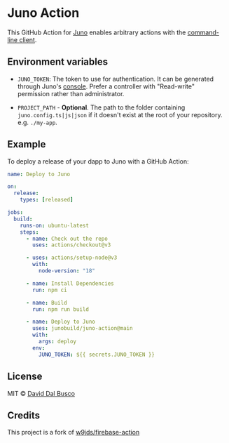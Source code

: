 # Juno Action

This GitHub Action for [Juno] enables arbitrary actions with the [command-line client]((https://github.com/junobuild/cli)).

## Environment variables

- `JUNO_TOKEN`: The token to use for authentication. It can be generated through Juno's [console](https://console.juno.build). Prefer a controller with "Read-write" permission rather than administrator.

- `PROJECT_PATH` - **Optional**. The path to the folder containing `juno.config.ts|js|json` if it doesn't exist at the root of your repository. e.g. `./my-app`.

## Example

To deploy a release of your dapp to Juno with a GitHub Action:

```yaml
name: Deploy to Juno

on:
  release:
    types: [released]

jobs:
  build:
    runs-on: ubuntu-latest
    steps:
      - name: Check out the repo
        uses: actions/checkout@v3

      - uses: actions/setup-node@v3
        with:
          node-version: "18"

      - name: Install Dependencies
        run: npm ci

      - name: Build
        run: npm run build

      - name: Deploy to Juno
        uses: junobuild/juno-action@main
        with:
          args: deploy
        env:
          JUNO_TOKEN: ${{ secrets.JUNO_TOKEN }}
```

## License

MIT © [David Dal Busco](mailto:david.dalbusco@outlook.com)

## Credits

This project is a fork of [w9jds/firebase-action ](https://github.com/w9jds/firebase-action)

[juno]: https://juno.build
